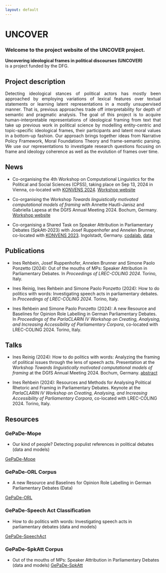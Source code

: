 ```yaml
---
layout: default
---
```


# UNCOVER

### Welcome to the project website of the UNCOVER project.

**Uncovering ideological frames in political discourses (UNCOVER)**<br/>
is a project funded by the DFG.

## Project description

<div style="text-align: justify">
Detecting ideological stances of political actors has mostly been approached by
employing variations of lexical features over textual statements or learning latent
representations in a mostly unsupervised manner. That is, previous approaches trade off
interpretability for depth of semantic and pragmatic analysis. The goal of this project
is to acquire human-interpretable representations of ideological framing from text 
that take up previous work in political science by modelling entity-centric and topic-specific 
ideological frames, their participants and latent moral values in a bottom-up fashion. 
Our approach brings together ideas from Narrative Policy Framework, Moral Foundations Theory 
and frame-semantic parsing. We use our representations to investigate research questions
focusing on frame and ideology coherence as well as the evolution of frames over time.
</div>


## News

* Co-organising the 4th Workshop on Computational Linguistics for the Political and Social Sciences (CPSS), taking place on Sep 13, 2024 in Vienna, co-located with [KONVENS 2024](https://konvens-2024.univie.ac.at/).
[Workshop website](https://sites.google.com/view/cpss2024konvens/home-page)

* Co-organising the Workshop _Towards linguistically motivated computational models of framing_ with Annette Hautli-Janisz and Gabriella Lapesa at the DGfS Annual Meeting 2024. Bochum, Germany. [Workshop website](https://sites.google.com/view/dgfs2024-framing/home-page)

* Co-organising a Shared Task on Speaker Attribution in Parliamentary Debates (SpkAtt-2023) with Josef Ruppenhofer and Annelen Brunner, co-located with [KONVENS 2023](https://www.thi.de/konvens-2023). Ingolstadt, Germany. [codalab](https://codalab.lisn.upsaclay.fr/competitions/10431), [data](https://github.com/umanlp/SpkAtt-2023)



## Publications

* Ines Rehbein, Josef Ruppenhofer, Annelen Brunner and Simone Paolo Ponzetto (2024): Out of the mouths of MPs: Speaker Attribution in Parliamentary Debates. In _Proceedings of LREC-COLING 2024_. Torino, Italy.

* Ines Reinig, Ines Rehbein and Simone Paolo Ponzetto (2024): How to do politics with words: Investigating speech acts in parliamentary debates. In _Proceedings of LREC-COLING 2024_. Torino, Italy.

* Ines Rehbein and Simone Paolo Ponzetto (2024): A new Resource and Baselines for Opinion Role Labelling in German Parliamentary Debates. In _Proceedings of the ParlaCLARIN IV Workshop on Creating, Analysing, and Increasing Accessibility of Parliamentary Corpora_, co-located with LREC-COLING 2024. Torino, Italy.


## Talks

* Ines Reinig (2024): How to do politics with words: Analyzing the framing of political issues through the lens of speech acts. Presentation at the Workshop _Towards linguistically motivated computational models of framing_ at the DGfS Annual Meeting 2024. Bochum, Germany. [abstract](https://dev3.imp10.ruhr-uni-bochum.de/dgfs/mam/ag6-reinig-at-al.pdf)

* Ines Rehbein (2024): Resources and Methods for Analysing Political Rhetoric and Framing in Parliamentary Debates. Keynote at the _ParlaCLARIN IV Workshop on Creating, Analysing, and Increasing Accessibility of Parliamentary Corpora_, co-located with LREC-COLING 2024. Torino, Italy.


## Resources

### GePaDe-Mope

* Our kind of people? Detecting populist references in political debates (data and models)

[GePaDe-Mope](https://github.com/umanlp/mope)


### GePaDe-ORL Corpus

* A new Resource and Baselines for Opinion Role Labelling in German Parliamentary Debates (Data)

[GePaDe-ORL](https://github.com/umanlp/GePaDe-ORL)


### GePaDe-Speech Act Classification

* How to do politics with words: Investigating speech acts in parliamentary debates (data and models)

[GePaDe-SpeechAct](https://github.com/umanlp/speechact)


### GePaDe-SpkAtt Corpus

* Out of the mouths of MPs: Speaker Attribution in Parliamentary Debates (data and models)
[GePaDe-SpkAtt](https://github.com/umanlp/spkatt)


